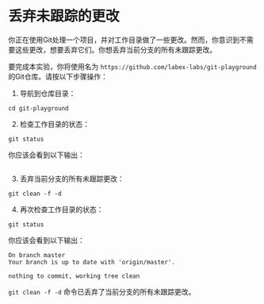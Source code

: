 # 丢弃未跟踪的更改

你正在使用Git处理一个项目，并对工作目录做了一些更改。然而，你意识到不需要这些更改，想要丢弃它们。你想丢弃当前分支的所有未跟踪更改。

要完成本实验，你将使用名为 `https://github.com/labex-labs/git-playground` 的Git仓库。请按以下步骤操作：

1. 导航到仓库目录：

```shell
cd git-playground
```

2. 检查工作目录的状态：

```shell
git status
```

你应该会看到以下输出：

```shell

```

3. 丢弃当前分支的所有未跟踪更改：

```shell
git clean -f -d
```

4. 再次检查工作目录的状态：

```shell
git status
```

你应该会看到以下输出：

```shell
On branch master
Your branch is up to date with 'origin/master'.

nothing to commit, working tree clean
```

`git clean -f -d` 命令已丢弃了当前分支的所有未跟踪更改。
